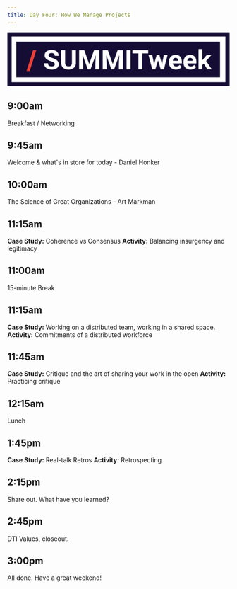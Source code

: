 ```yaml
---
title: Day Four: How We Manage Projects
---
```



![summitweek-logo.jpg](/assets/img/projects/SUMMITweek-Winter-2018/summitweek-logo.jpg)


## 9:00am

Breakfast / Networking


## 9:45am

Welcome & what's in store for today - Daniel Honker


## 10:00am

The Science of Great Organizations - Art Markman


## 11:15am 

**Case Study:** Coherence vs Consensus
**Activity:** Balancing insurgency and legitimacy


## 11:00am 

15-minute Break


## 11:15am 

**Case Study:** Working on a distributed team, working in a shared space.
**Activity:** Commitments of a distributed workforce


## 11:45am

**Case Study:** Critique and the art of sharing your work in the open
**Activity:** Practicing critique


## 12:15am

Lunch 


## 1:45pm

**Case Study:** Real-talk Retros
**Activity:** Retrospecting


## 2:15pm

Share out. What have you learned?


## 2:45pm

DTI Values, closeout.


## 3:00pm

All done. Have a great weekend!

